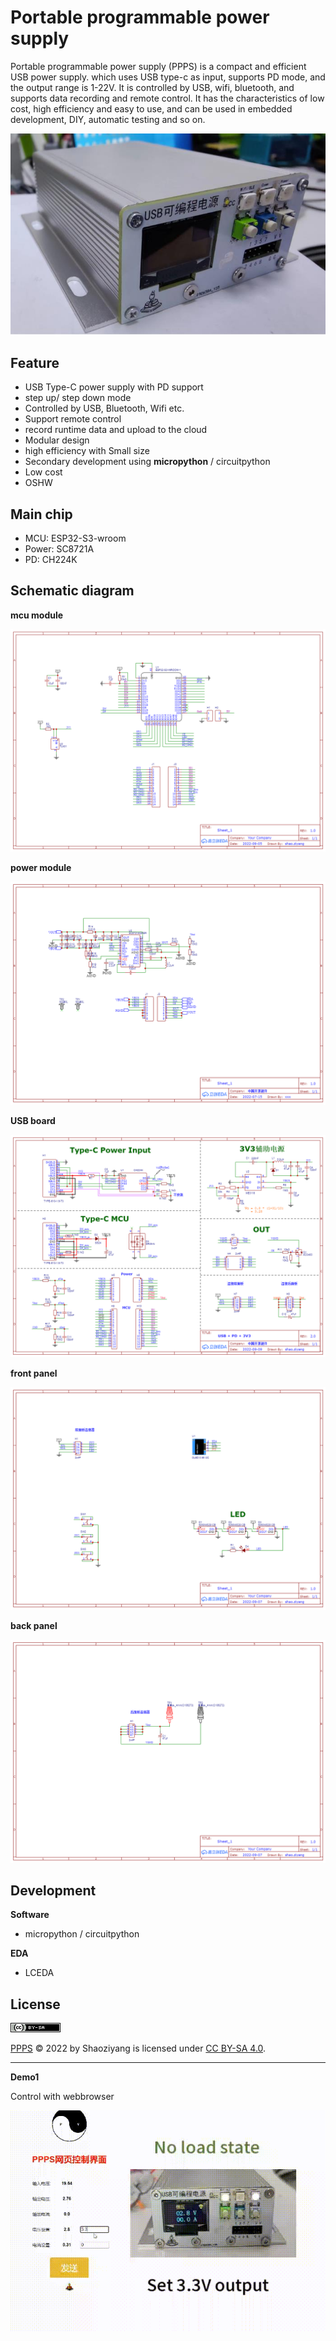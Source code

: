 # Portable programmable power supply

Portable programmable power supply (PPPS) is a compact and efficient USB power supply. which uses USB type-c as input, supports PD mode, and the output range is 1-22V. It is controlled by USB, wifi, bluetooth, and supports data recording and remote control. It has the characteristics of low cost, high efficiency and easy to use, and can be used in embedded development, DIY, automatic testing and so on.

![Device](device.jpg)

## Feature

- USB Type-C power supply with PD support
- step up/ step down mode
- Controlled by USB, Bluetooth, Wifi etc.
- Support remote control
- record runtime data and upload to the cloud
- Modular design
- high efficiency with Small size
- Secondary development using **micropython** / circuitpython
- Low cost
- OSHW



## Main chip

- MCU: ESP32-S3-wroom
- Power: SC8721A
- PD: CH224K


## Schematic diagram

**mcu module**

![](sch\v2\Schematic_ppps_mcu_v2_2022-10-20.png)

**power module**

![](sch\v2\Schematic_ppps_power_2022-10-20.png)

**USB board**

![](sch\v2\Schematic_ppps_usb_v2_2022-10-20.png)

**front panel**

![](sch\v2\Schematic_ppps_front_panel_2022-10-20.png)

**back panel**

![](sch\v2\Schematic_ppps_back_panel_2022-10-20.png)




## Development

**Software**
- micropython / circuitpython

**EDA**
- LCEDA


## License

![](CCSA.png)

 [PPPS](https://github.com/makediy/PPPS) © 2022 by Shaoziyang is licensed under [CC BY-SA 4.0](http://creativecommons.org/licenses/by-sa/4.0/?ref=chooser-v1).

---


**Demo1**

Control with webbrowser

![](demo1.gif)
